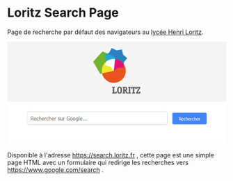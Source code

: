 # Loritz Search Page
Page de recherche par défaut des navigateurs au [lycée Henri Loritz](https://www.loritz.fr).

![Screenshot de la page search.loritz.fr](screenshot.png)

Disponible à l'adresse https://search.loritz.fr , cette page est une simple page HTML avec un formulaire qui redirige les recherches vers https://www.google.com/search .